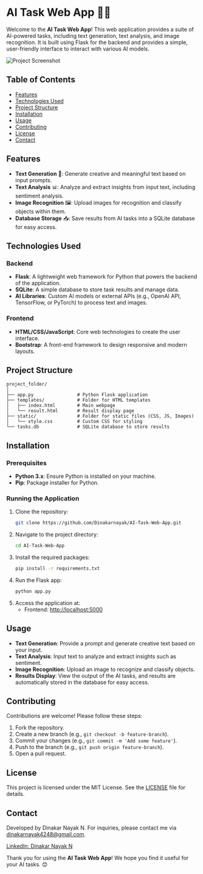 
# AI Task Web App 🤖🌐

Welcome to the **AI Task Web App**! This web application provides a suite of AI-powered tasks, including text generation, text analysis, and image recognition. It is built using Flask for the backend and provides a simple, user-friendly interface to interact with various AI models.

![Project Screenshot](app/static/Screenshot.png) <!-- Replace with the actual path or link to your screenshot -->

## Table of Contents
- [Features](#features)
- [Technologies Used](#technologies-used)
- [Project Structure](#project-structure)
- [Installation](#installation)
- [Usage](#usage)
- [Contributing](#contributing)
- [License](#license)
- [Contact](#contact)

## Features
- **Text Generation** 📝: Generate creative and meaningful text based on input prompts.
- **Text Analysis** 📊: Analyze and extract insights from input text, including sentiment analysis.
- **Image Recognition** 🖼️: Upload images for recognition and classify objects within them.
- **Database Storage** 📥: Save results from AI tasks into a SQLite database for easy access.

## Technologies Used

### Backend
- **Flask**: A lightweight web framework for Python that powers the backend of the application.
- **SQLite**: A simple database to store task results and manage data.
- **AI Libraries**: Custom AI models or external APIs (e.g., OpenAI API, TensorFlow, or PyTorch) to process text and images.

### Frontend
- **HTML/CSS/JavaScript**: Core web technologies to create the user interface.
- **Bootstrap**: A front-end framework to design responsive and modern layouts.

## Project Structure
```
project_folder/
│
├── app.py                # Python Flask application
├── templates/            # Folder for HTML templates
│   ├── index.html        # Main webpage
│   └── result.html       # Result display page
├── static/               # Folder for static files (CSS, JS, Images)
│   └── style.css         # Custom CSS for styling
└── tasks.db              # SQLite database to store results
```

## Installation

### Prerequisites
- **Python 3.x**: Ensure Python is installed on your machine.
- **Pip**: Package installer for Python.

### Running the Application
1. Clone the repository:
   ```bash
   git clone https://github.com/Dinakarnayak/AI-Task-Web-App.git
   ```
2. Navigate to the project directory:
   ```bash
   cd AI-Task-Web-App
   ```
3. Install the required packages:
   ```bash
   pip install -r requirements.txt
   ```
4. Run the Flask app:
   ```bash
   python app.py
   ```
5. Access the application at:
   - Frontend: [http://localhost:5000](http://localhost:5000)

## Usage
- **Text Generation**: Provide a prompt and generate creative text based on your input.
- **Text Analysis**: Input text to analyze and extract insights such as sentiment.
- **Image Recognition**: Upload an image to recognize and classify objects.
- **Results Display**: View the output of the AI tasks, and results are automatically stored in the database for easy access.

## Contributing
Contributions are welcome! Please follow these steps:
1. Fork the repository.
2. Create a new branch (e.g., `git checkout -b feature-branch`).
3. Commit your changes (e.g., `git commit -m 'Add some feature'`).
4. Push to the branch (e.g., `git push origin feature-branch`).
5. Open a pull request.

## License
This project is licensed under the MIT License. See the [LICENSE](LICENSE) file for details.

## Contact
Developed by Dinakar Nayak N. For inquiries, please contact me via [dinakarnayak4248@gmail.com](mailto:dinakarnayak4248@gmail.com).

[LinkedIn: Dinakar Nayak N](https://www.linkedin.com/in/dinakar-nayak-n-125762232/)

Thank you for using the **AI Task Web App**! We hope you find it useful for your AI tasks. 😊
